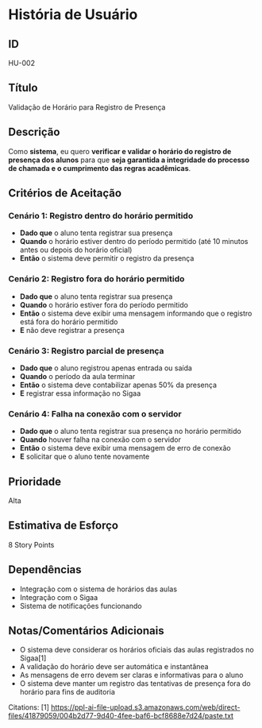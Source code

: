 # História de Usuário

## **ID**
HU-002

## **Título**
Validação de Horário para Registro de Presença

## **Descrição**
Como **sistema**, eu quero **verificar e validar o horário do registro de presença dos alunos** para que **seja garantida a integridade do processo de chamada e o cumprimento das regras acadêmicas**.

## **Critérios de Aceitação**

### Cenário 1: Registro dentro do horário permitido
- **Dado que** o aluno tenta registrar sua presença
- **Quando** o horário estiver dentro do período permitido (até 10 minutos antes ou depois do horário oficial)
- **Então** o sistema deve permitir o registro da presença

### Cenário 2: Registro fora do horário permitido
- **Dado que** o aluno tenta registrar sua presença
- **Quando** o horário estiver fora do período permitido
- **Então** o sistema deve exibir uma mensagem informando que o registro está fora do horário permitido
- **E** não deve registrar a presença

### Cenário 3: Registro parcial de presença
- **Dado que** o aluno registrou apenas entrada ou saída
- **Quando** o período da aula terminar
- **Então** o sistema deve contabilizar apenas 50% da presença
- **E** registrar essa informação no Sigaa

### Cenário 4: Falha na conexão com o servidor
- **Dado que** o aluno tenta registrar sua presença no horário permitido
- **Quando** houver falha na conexão com o servidor
- **Então** o sistema deve exibir uma mensagem de erro de conexão
- **E** solicitar que o aluno tente novamente

## **Prioridade**
Alta

## **Estimativa de Esforço**
8 Story Points

## **Dependências**
- Integração com o sistema de horários das aulas
- Integração com o Sigaa
- Sistema de notificações funcionando

## **Notas/Comentários Adicionais**
- O sistema deve considerar os horários oficiais das aulas registrados no Sigaa[1]
- A validação do horário deve ser automática e instantânea
- As mensagens de erro devem ser claras e informativas para o aluno
- O sistema deve manter um registro das tentativas de presença fora do horário para fins de auditoria

Citations:
[1] https://ppl-ai-file-upload.s3.amazonaws.com/web/direct-files/41879059/004b2d77-9d40-4fee-baf6-bcf8688e7d24/paste.txt